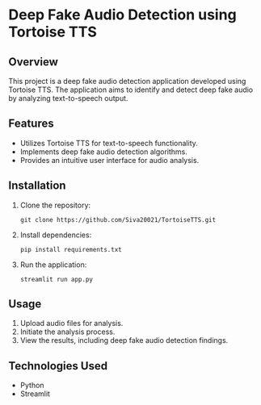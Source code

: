
# Deep Fake Audio Detection using Tortoise TTS

## Overview

This project is a deep fake audio detection application developed using Tortoise TTS. The application aims to identify and detect deep fake audio by analyzing text-to-speech output.

## Features

- Utilizes Tortoise TTS for text-to-speech functionality.
- Implements deep fake audio detection algorithms.
- Provides an intuitive user interface for audio analysis.

## Installation

1. Clone the repository:

   ```
   git clone https://github.com/Siva20021/TortoiseTTS.git
   ```

2. Install dependencies:

   ```
   pip install requirements.txt
   ```

3. Run the application:

   ```
   streamlit run app.py
   ```

## Usage

1. Upload audio files for analysis.
2. Initiate the analysis process.
3. View the results, including deep fake audio detection findings.

## Technologies Used

- Python
- Streamlit 
